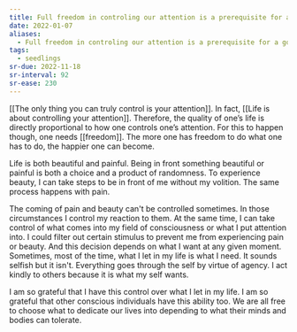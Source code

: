 ```yaml
---
title: Full freedom in controling our attention is a prerequisite for a good life
date: 2022-01-07
aliases:
  - Full freedom in controling our attention is a prerequisite for a good life
tags:
  - seedlings
sr-due: 2022-11-18
sr-interval: 92
sr-ease: 230
---
```

[[The only thing you can truly control is your attention]]. In fact, [[Life is about controlling your attention]]. Therefore, the quality of one’s life is directly proportional to how one controls one’s attention. For this to happen though, one needs [[freedom]]. The more one has freedom to do what one has to do, the happier one can become.

Life is both beautiful and painful. Being in front something beautiful or painful is both a choice and a product of randomness. To experience beauty, I can take steps to be in front of me without my volition. The same process happens with pain.

The coming of pain and beauty can't be controlled sometimes. In those circumstances I control my reaction to them. At the same time, I can take control of what comes into my field of consciousness or what I put attention into. I could filter out certain stimulus to prevent me from experiencing pain or beauty. And this decision depends on what I want at any given moment. Sometimes, most of the time, what I let in my life is what I need. It sounds selfish but it isn't. Everything goes through the self by virtue of agency. I act kindly to others because it is what my self wants.

I am so grateful that I have this control over what I let in my life. I am so grateful that other conscious individuals have this ability too. We are all free to choose what to dedicate our lives into depending to what their minds and bodies can tolerate.


